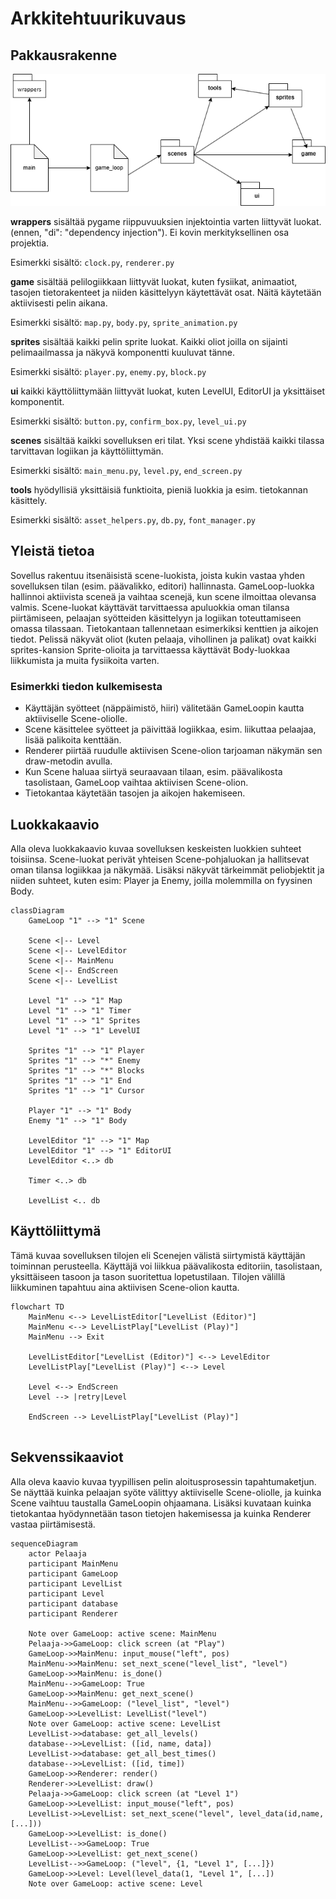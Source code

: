 # Arkkitehtuurikuvaus

## Pakkausrakenne
![Pakkausrakenne](./kuvat/pakkausrakenne.png)

**wrappers** sisältää pygame riippuvuuksien injektointia varten liittyvät luokat. (ennen, "di": "dependency injection"). Ei kovin merkityksellinen osa projektia.

Esimerkki sisältö: `clock.py`, `renderer.py`

**game** sisältää pelilogiikkaan liittyvät luokat, kuten fysiikat, animaatiot, tasojen tietorakenteet ja niiden käsittelyyn käytettävät osat. Näitä käytetään aktiivisesti pelin aikana.

Esimerkki sisältö: `map.py`, `body.py`, `sprite_animation.py`

**sprites** sisältää kaikki pelin sprite luokat. Kaikki oliot joilla on sijainti pelimaailmassa ja näkyvä komponentti kuuluvat tänne.

Esimerkki sisältö: `player.py`, `enemy.py`, `block.py`

**ui** kaikki käyttöliittymään liittyvät luokat, kuten LevelUI, EditorUI ja yksittäiset komponentit.

Esimerkki sisältö: `button.py`, `confirm_box.py`, `level_ui.py`

**scenes** sisältää kaikki sovelluksen eri tilat. Yksi scene yhdistää kaikki tilassa tarvittavan logiikan ja käyttöliittymän.

Esimerkki sisältö: `main_menu.py`, `level.py`, `end_screen.py`

**tools** hyödyllisiä yksittäisiä funktioita, pieniä luokkia ja esim. tietokannan käsittely.

Esimerkki sisältö: `asset_helpers.py`, `db.py`, `font_manager.py`

## Yleistä tietoa

Sovellus rakentuu itsenäisistä scene-luokista, joista kukin vastaa yhden sovelluksen tilan (esim. päävalikko, editori) hallinnasta.
GameLoop-luokka hallinnoi aktiivista sceneä ja vaihtaa scenejä, kun scene ilmoittaa olevansa valmis.
Scene-luokat käyttävät tarvittaessa apuluokkia oman tilansa piirtämiseen, pelaajan syötteiden käsittelyyn ja logiikan toteuttamiseen omassa tilassaan.
Tietokantaan tallennetaan esimerkiksi kenttien ja aikojen tiedot.
Pelissä näkyvät oliot (kuten pelaaja, vihollinen ja palikat) ovat kaikki sprites-kansion Sprite-olioita ja tarvittaessa käyttävät Body-luokkaa liikkumista ja muita fysiikoita varten.

### Esimerkki tiedon kulkemisesta

- Käyttäjän syötteet (näppäimistö, hiiri) välitetään GameLoopin kautta aktiiviselle Scene-oliolle.
- Scene käsittelee syötteet ja päivittää logiikkaa, esim. liikuttaa pelaajaa, lisää palikoita kenttään.
- Renderer piirtää ruudulle aktiivisen Scene-olion tarjoaman näkymän sen draw-metodin avulla.
- Kun Scene haluaa siirtyä seuraavaan tilaan, esim. päävalikosta tasolistaan, GameLoop vaihtaa aktiivisen Scene-olion.
- Tietokantaa käytetään tasojen ja aikojen hakemiseen.

## Luokkakaavio

Alla oleva luokkakaavio kuvaa sovelluksen keskeisten luokkien suhteet toisiinsa.
Scene-luokat perivät yhteisen Scene-pohjaluokan ja hallitsevat oman tilansa logiikkaa ja näkymää.
Lisäksi näkyvät tärkeimmät peliobjektit ja niiden suhteet, kuten esim: Player ja Enemy, joilla molemmilla on fyysinen Body.

```mermaid
classDiagram
    GameLoop "1" --> "1" Scene

    Scene <|-- Level
    Scene <|-- LevelEditor
    Scene <|-- MainMenu
    Scene <|-- EndScreen
    Scene <|-- LevelList

    Level "1" --> "1" Map
    Level "1" --> "1" Timer
    Level "1" --> "1" Sprites
    Level "1" --> "1" LevelUI

    Sprites "1" --> "1" Player
    Sprites "1" --> "*" Enemy
    Sprites "1" --> "*" Blocks
    Sprites "1" --> "1" End
    Sprites "1" --> "1" Cursor

    Player "1" --> "1" Body
    Enemy "1" --> "1" Body

    LevelEditor "1" --> "1" Map
    LevelEditor "1" --> "1" EditorUI
    LevelEditor <..> db

    Timer <..> db

    LevelList <.. db
```

## Käyttöliittymä

Tämä kuvaa sovelluksen tilojen eli Scenejen välistä siirtymistä käyttäjän toiminnan perusteella.
Käyttäjä voi liikkua päävalikosta editoriin, tasolistaan, yksittäiseen tasoon ja tason suoritettua lopetustilaan.
Tilojen välillä liikkuminen tapahtuu aina aktiivisen Scene-olion kautta.

```mermaid
flowchart TD
    MainMenu <--> LevelListEditor["LevelList (Editor)"]
    MainMenu <--> LevelListPlay["LevelList (Play)"]
    MainMenu --> Exit

    LevelListEditor["LevelList (Editor)"] <--> LevelEditor
    LevelListPlay["LevelList (Play)"] <--> Level

    Level <--> EndScreen
    Level --> |retry|Level

    EndScreen --> LevelListPlay["LevelList (Play)"]
  
```

## Sekvenssikaaviot
Alla oleva kaavio kuvaa tyypillisen pelin aloitusprosessin tapahtumaketjun.
Se näyttää kuinka pelaajan syöte välittyy aktiiviselle Scene-oliolle, ja kuinka Scene vaihtuu taustalla GameLoopin ohjaamana.
Lisäksi kuvataan kuinka tietokantaa hyödynnetään tason tietojen hakemisessa ja kuinka Renderer vastaa piirtämisestä.

```mermaid
sequenceDiagram
    actor Pelaaja
    participant MainMenu
    participant GameLoop
    participant LevelList
    participant Level
    participant database
    participant Renderer

    Note over GameLoop: active scene: MainMenu
    Pelaaja->>GameLoop: click screen (at "Play")
    GameLoop->>MainMenu: input_mouse("left", pos)
    MainMenu->>MainMenu: set_next_scene("level_list", "level")
    GameLoop->>MainMenu: is_done()
    MainMenu-->>GameLoop: True
    GameLoop->>MainMenu: get_next_scene()
    MainMenu-->>GameLoop: ("level_list", "level")
    GameLoop->>LevelList: LevelList("level")
    Note over GameLoop: active scene: LevelList
    LevelList->>database: get_all_levels()
    database-->>LevelList: ([id, name, data])
    LevelList->>database: get_all_best_times()
    database-->>LevelList: ([id, time])
    GameLoop->>Renderer: render()
    Renderer->>LevelList: draw()
    Pelaaja->>GameLoop: click screen (at "Level 1")
    GameLoop->>LevelList: input_mouse("left", pos)
    LevelList->>LevelList: set_next_scene("level", level_data(id,name,[...]))
    GameLoop->>LevelList: is_done()
    LevelList-->>GameLoop: True
    GameLoop->>LevelList: get_next_scene()
    LevelList-->>GameLoop: ("level", {1, "Level 1", [...]})
    GameLoop->>Level: Level(level_data(1, "Level 1", [...])
    Note over GameLoop: active scene: Level
```
